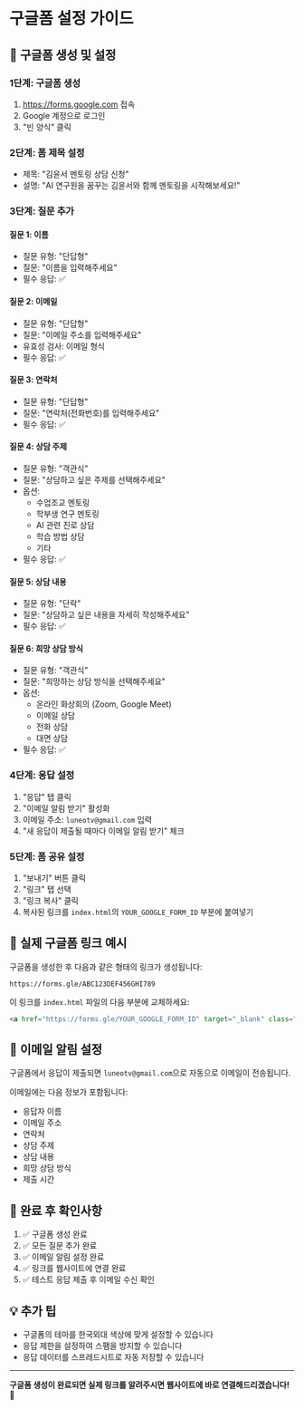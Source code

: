 # 구글폼 설정 가이드

## 🎯 구글폼 생성 및 설정

### 1단계: 구글폼 생성
1. https://forms.google.com 접속
2. Google 계정으로 로그인
3. "빈 양식" 클릭

### 2단계: 폼 제목 설정
- 제목: "김윤서 멘토링 상담 신청"
- 설명: "AI 연구원을 꿈꾸는 김윤서와 함께 멘토링을 시작해보세요!"

### 3단계: 질문 추가

#### 질문 1: 이름
- 질문 유형: "단답형"
- 질문: "이름을 입력해주세요"
- 필수 응답: ✅

#### 질문 2: 이메일
- 질문 유형: "단답형"
- 질문: "이메일 주소를 입력해주세요"
- 유효성 검사: 이메일 형식
- 필수 응답: ✅

#### 질문 3: 연락처
- 질문 유형: "단답형"
- 질문: "연락처(전화번호)를 입력해주세요"
- 필수 응답: ✅

#### 질문 4: 상담 주제
- 질문 유형: "객관식"
- 질문: "상담하고 싶은 주제를 선택해주세요"
- 옵션:
  - 수업조교 멘토링
  - 학부생 연구 멘토링
  - AI 관련 진로 상담
  - 학습 방법 상담
  - 기타
- 필수 응답: ✅

#### 질문 5: 상담 내용
- 질문 유형: "단락"
- 질문: "상담하고 싶은 내용을 자세히 작성해주세요"
- 필수 응답: ✅

#### 질문 6: 희망 상담 방식
- 질문 유형: "객관식"
- 질문: "희망하는 상담 방식을 선택해주세요"
- 옵션:
  - 온라인 화상회의 (Zoom, Google Meet)
  - 이메일 상담
  - 전화 상담
  - 대면 상담
- 필수 응답: ✅

### 4단계: 응답 설정
1. "응답" 탭 클릭
2. "이메일 알림 받기" 활성화
3. 이메일 주소: `luneotv@gmail.com` 입력
4. "새 응답이 제출될 때마다 이메일 알림 받기" 체크

### 5단계: 폼 공유 설정
1. "보내기" 버튼 클릭
2. "링크" 탭 선택
3. "링크 복사" 클릭
4. 복사된 링크를 `index.html`의 `YOUR_GOOGLE_FORM_ID` 부분에 붙여넣기

## 🔗 실제 구글폼 링크 예시

구글폼을 생성한 후 다음과 같은 형태의 링크가 생성됩니다:
```
https://forms.gle/ABC123DEF456GHI789
```

이 링크를 `index.html` 파일의 다음 부분에 교체하세요:

```html
<a href="https://forms.gle/YOUR_GOOGLE_FORM_ID" target="_blank" class="btn-primary">
```

## 📧 이메일 알림 설정

구글폼에서 응답이 제출되면 `luneotv@gmail.com`으로 자동으로 이메일이 전송됩니다.

이메일에는 다음 정보가 포함됩니다:
- 응답자 이름
- 이메일 주소
- 연락처
- 상담 주제
- 상담 내용
- 희망 상담 방식
- 제출 시간

## 🎯 완료 후 확인사항

1. ✅ 구글폼 생성 완료
2. ✅ 모든 질문 추가 완료
3. ✅ 이메일 알림 설정 완료
4. ✅ 링크를 웹사이트에 연결 완료
5. ✅ 테스트 응답 제출 후 이메일 수신 확인

## 💡 추가 팁

- 구글폼의 테마를 한국외대 색상에 맞게 설정할 수 있습니다
- 응답 제한을 설정하여 스팸을 방지할 수 있습니다
- 응답 데이터를 스프레드시트로 자동 저장할 수 있습니다

---

**구글폼 생성이 완료되면 실제 링크를 알려주시면 웹사이트에 바로 연결해드리겠습니다!** 🚀 